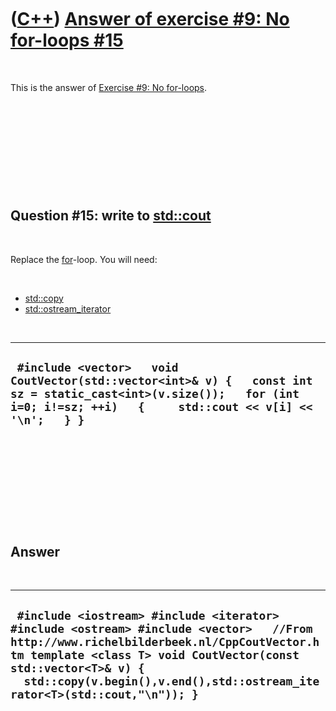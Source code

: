 
 

 

 

 

 

([C++](Cpp.md)) [Answer of exercise \#9: No for-loops \#15](CppExerciseNoForLoopsAnswer15.md)
===============================================================================================

 

This is the answer of [Exercise \#9: No
for-loops](CppExerciseNoForLoops.md).

 

 

 

 

 

Question \#15: write to [std::cout](CppStdCout.md)
------------------------------------------------

 

Replace the [for](CppFor.md)-loop. You will need:

 

-   [std::copy](CppStdCopy.md)
-   [std::ostream\_iterator](CppStdOstream_iterator.md)

 

  ---------------------------------------------------------------------------------------------------------------------------------------------------------------------------------
  ` #include <vector>   void CoutVector(std::vector<int>& v) {   const int sz = static_cast<int>(v.size());   for (int i=0; i!=sz; ++i)   {     std::cout << v[i] << '\n';   } }`
  ---------------------------------------------------------------------------------------------------------------------------------------------------------------------------------

 

 

 

 

 

Answer
------

 

  ------------------------------------------------------------------------------------------------------------------------------------------------------------------------------------------------------------------------------------------------------------------------------------
  ` #include <iostream> #include <iterator> #include <ostream> #include <vector>   //From http://www.richelbilderbeek.nl/CppCoutVector.htm template <class T> void CoutVector(const std::vector<T>& v) {   std::copy(v.begin(),v.end(),std::ostream_iterator<T>(std::cout,"\n")); }`
  ------------------------------------------------------------------------------------------------------------------------------------------------------------------------------------------------------------------------------------------------------------------------------------

 

 

 

 

 

 

